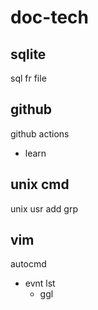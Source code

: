
# doc-tech


## sqlite

sql fr file


## github

github actions
- learn


## unix cmd

unix usr add grp


## vim

autocmd
- evnt lst
  - ggl


